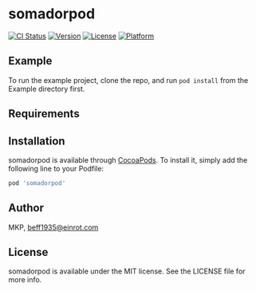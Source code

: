 # somadorpod

[![CI Status](https://img.shields.io/travis/MKP/somadorpod.svg?style=flat)](https://travis-ci.org/MKP/somadorpod)
[![Version](https://img.shields.io/cocoapods/v/somadorpod.svg?style=flat)](https://cocoapods.org/pods/somadorpod)
[![License](https://img.shields.io/cocoapods/l/somadorpod.svg?style=flat)](https://cocoapods.org/pods/somadorpod)
[![Platform](https://img.shields.io/cocoapods/p/somadorpod.svg?style=flat)](https://cocoapods.org/pods/somadorpod)

## Example

To run the example project, clone the repo, and run `pod install` from the Example directory first.

## Requirements

## Installation

somadorpod is available through [CocoaPods](https://cocoapods.org). To install
it, simply add the following line to your Podfile:

```ruby
pod 'somadorpod'
```

## Author

MKP, beff1935@einrot.com

## License

somadorpod is available under the MIT license. See the LICENSE file for more info.
